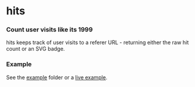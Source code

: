 # hits

### Count user visits like its 1999

hits keeps track of user visits to a referer URL - returning either the raw hit count or an SVG badge.

### Example
See the [example](https://github.com/tylersnyder/hits/blob/master/example/index.html) folder or a [live example](https://hits-example.now.sh/).
